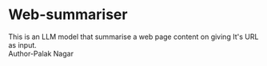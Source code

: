 # Web-summariser
This is an LLM model that summarise a web page content on giving It's URL as input.
<br> Author-Palak Nagar
